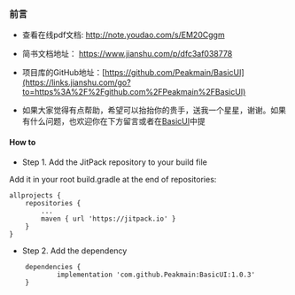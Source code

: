 ### 前言
- 查看在线pdf文档:
http://note.youdao.com/s/EM20Cggm

- 简书文档地址：
https://www.jianshu.com/p/dfc3af038778

- 项目库的GitHub地址：[https://github.com/Peakmain/BasicUI](https://links.jianshu.com/go?to=https%3A%2F%2Fgithub.com%2FPeakmain%2FBasicUI)

*   如果大家觉得有点帮助，希望可以抬抬你的贵手，送我一个星星，谢谢。如果有什么问题，也欢迎你在下方留言或者在[BasicUI](https://links.jianshu.com/go?to=https%3A%2F%2Fgithub.com%2FPeakmain%2FBasicUI)中提

#### How to

- Step 1. Add the JitPack repository to your build file

Add it in your root build.gradle at the end of repositories:

    allprojects {
        repositories {
            ...
            maven { url 'https://jitpack.io' }
        }
    }
- Step 2. Add the dependency
```
    dependencies {
            implementation 'com.github.Peakmain:BasicUI:1.0.3'
    }
```